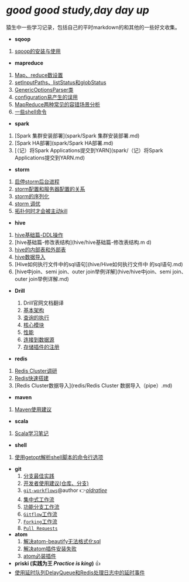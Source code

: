 # *good good study,day day up*
猿生中一些学习记录，包括自己的平时markdown的和其他的一些好文收集。

- **sqoop**
 1. [sqoop的安装与使用](sqoop/sqoop的安装与使用.md)

- **mapreduce**
 1. [Map、reduce数设置](mapreduce/Map、reduce数设置.md)
 1.  [setInputPaths、listStatus和globStatus](mapreduce/setInputPaths、listStatus和globStatus.md)
 1. [GenericOptionsParser类](mapreduce/GenericOptionsParser类.md)
 1. [configuration易产生的误用](mapreduce/configuration易产生的误用.md)
 1.  [MapReduce两种常见的容错场景分析](mapreduce/MapReduce两种常见的容错场景分析.md)
 1.  [一些shell命令](mapreduce/一些shell命令.md)

- **spark**
 1. [Spark 集群安装部署](spark/Spark 集群安装部署.md)
 1.  [Spark HA部署](spark/Spark HA部署.md)
 1. [（记）将Spark Applications提交到YARN](spark/（记）将Spark Applications提交到YARN.md)

- **storm**
 1. [启停storm后台进程](storm/启停storm后台进程.md)
 1.  [storm配置和服务器配置的关系](storm/storm配置和服务器配置的关系.md)
 1. [storm的序列化](storm/storm的序列化.md)
 1. [storm 调优](storm/storm调优（Topology的性能瓶颈）.md)
 1.  [拓扑何时才会被主动kill](storm/拓扑何时才会被主动kill.md)


- **hive**
 1. [hive基础篇-DDL操作](hive/hive基础篇-DDL操作.md)
 1.  [hive基础篇-修改表结构](hive/hive基础篇-修改表结构.m d)
 1.  [hive的内部表和外部表](hive/hive的内部表和外部表.md)
 1. [hive数据导入](hive/hive数据导入.md)
 1.  [Hive如何执行文件中的sql语句](hive/Hive如何执行文件中 的sql语句.md)
 1. [hive中join、semi join、outer join举例详解](hive/hive中join、semi join、outer join举例详解.md)

- **Drill**
  1. Drill官网文档翻译
    1. [基本架构](drill/docs/Drill基本架构.md)
    1. [查询的执行](drill/docs/Drill查询的执行.md)
    1. [核心模块](drill/docs/Drill的核心模块.md)
    1. [性能](drill/docs/Drill的性能.md)
    1. [连接到数据源](drill/docs/连接到数据源.md)
    1. [存储插件的注册](drill/docs/存储插件的注册.md)

- **redis**
 1. [Redis Cluster调研](redis/Redis_Cluster调研.md)
 1. [Redis快速搭建](redis/Redis快速搭建.md)
 1. [Redis Cluster数据导入](redis/Redis Cluster 数据导入（pipe）.md)

- **maven**
 1. [Maven使用建议](maven/Maven使用建议.md)
- **scala**
 1. [Scala学习笔记](scala/Scala学习笔记.md)
- **shell**
 1. [使用getopt解析shell脚本的命令行选项](shell/使用getopt解析shell脚本的命令行选项.md)
- **git**
  1. [分支最佳实践](git/doc/branch_of_best_practices.md)
  1. [开发者使用建议(仓库、分支)](git/doc/Suggestions-for-repository-branches-used-in-development.md)
  1. [`git-workflows`](git/doc/git-workflows-and-tutorials/)@author :point_right:[*oldratlee*](https://github.com/oldratlee)
    1. [集中式工作流](git/doc/git-workflows-and-tutorials/workflow-centralized.md)  
    1. [功能分支工作流](git/doc/git-workflows-and-tutorials/workflow-feature-branch.md)  
    1. [`Gitflow`工作流](git/doc/git-workflows-and-tutorials/workflow-gitflow.md)  
    1. [`Forking`工作流](git/doc/git-workflows-and-tutorials/workflow-forking.md)  
    1. [`Pull Requests`](git/doc/git-workflows-and-tutorials/pull-request.md)  
- **atom**
   1. [解决atom-beautify无法格式化sql](atom/解决atom-beautify无法格式化sql.md)
   1. [解决atom插件安装失败](atom/解决atom插件安装失败.md)
   1. [atom必装插件](atom/atom必装插件.md)
- **priski (实践为王 *Practice is king*)** :+1:
 - [使用延时队列DelayQueue和Redis处理日志中的延时事件](priski/使用延时队列DelayQueue和Redis处理日志中的延时事件.md)
